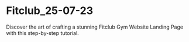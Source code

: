 # Fitclub_25-07-23
Discover the art of crafting a stunning Fitclub Gym Website Landing Page with this step-by-step tutorial.